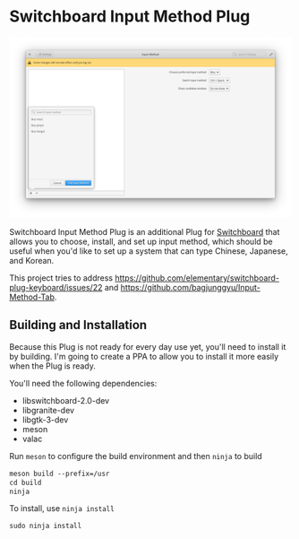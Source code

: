 # Switchboard Input Method Plug

![screenshot](data/Screenshot.png?raw=true)

Switchboard Input Method Plug is an additional Plug for [Switchboard](https://github.com/elementary/switchboard) that allows you to choose, install, and set up input method, which should be useful when you'd like to set up a system that can type Chinese, Japanese, and Korean.

This project tries to address https://github.com/elementary/switchboard-plug-keyboard/issues/22 and https://github.com/bagjunggyu/Input-Method-Tab.

## Building and Installation

Because this Plug is not ready for every day use yet, you'll need to install it by building. I'm going to create a PPA to allow you to install it more easily when the Plug is ready.

You'll need the following dependencies:

* libswitchboard-2.0-dev
* libgranite-dev
* libgtk-3-dev
* meson
* valac

Run `meson` to configure the build environment and then `ninja` to build

    meson build --prefix=/usr
    cd build
    ninja

To install, use `ninja install`

    sudo ninja install
